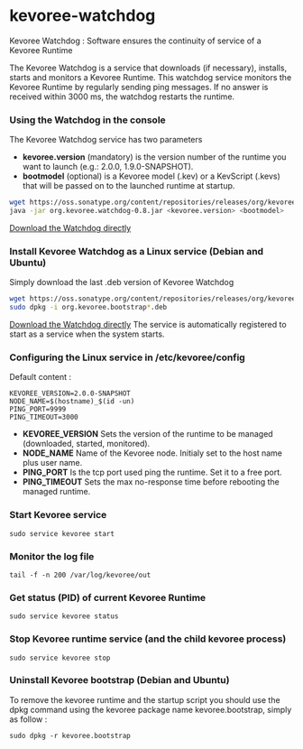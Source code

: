 kevoree-watchdog
================

Kevoree Watchdog : Software ensures the continuity of service of a Kevoree Runtime

The Kevoree Watchdog is a service that downloads (if necessary), installs, starts and monitors a Kevoree Runtime. 
This watchdog service monitors the Kevoree Runtime by regularly sending ping messages.
If no answer is received within 3000 ms, the watchdog restarts the runtime.

### Using the Watchdog in the console
The Kevoree Watchdog service has two parameters
+ **kevoree.version** (mandatory) is the version number of the runtime you want to launch (e.g.: 2.0.0, 1.9.0-SNAPSHOT).
+ **bootmodel** (optional) is a Kevoree model (.kev) or a KevScript (.kevs) that will be passed on to the launched runtime at startup.

```bash
wget https://oss.sonatype.org/content/repositories/releases/org/kevoree/watchdog/org.kevoree.watchdog/0.8/org.kevoree.watchdog-0.8.jar
java -jar org.kevoree.watchdog-0.8.jar <kevoree.version> <bootmodel>
```
[Download the Watchdog directly](https://oss.sonatype.org/content/repositories/releases/org/kevoree/watchdog/org.kevoree.watchdog/0.7/org.kevoree.watchdog-0.7.jar) 
### Install Kevoree Watchdog as a Linux service (Debian and Ubuntu)

Simply download the last .deb version of Kevoree Watchdog 

```bash
wget https://oss.sonatype.org/content/repositories/releases/org/kevoree/watchdog/org.kevoree.watchdog/0.8/org.kevoree.watchdog-0.8.deb
sudo dpkg -i org.kevoree.bootstrap*.deb
```
[Download the Watchdog directly](https://oss.sonatype.org/content/repositories/releases/org/kevoree/watchdog/org.kevoree.watchdog/0.8/org.kevoree.watchdog-0.8.deb) 
The service is automatically registered to start as a service when the system starts.

### Configuring the Linux service in /etc/kevoree/config

Default content : 

	KEVOREE_VERSION=2.0.0-SNAPSHOT
	NODE_NAME=$(hostname)_$(id -un)
	PING_PORT=9999
	PING_TIMEOUT=3000
	
+ **KEVOREE_VERSION** Sets the version of the runtime to be managed (downloaded, started, monitored).
+ **NODE_NAME** Name of the Kevoree node. Initialy set to the host name plus user name.
+ **PING_PORT** Is the tcp port used ping the runtime. Set it to a free port.
+ **PING_TIMEOUT** Sets the max no-response time before rebooting the managed runtime.

### Start Kevoree service 

	sudo service kevoree start
	
### Monitor the log file 

	tail -f -n 200 /var/log/kevoree/out

### Get status (PID) of current Kevoree Runtime

	sudo service kevoree status
	
### Stop Kevoree runtime service (and the child kevoree process)

	sudo service kevoree stop

### Uninstall Kevoree bootstrap (Debian and Ubuntu)

To remove the kevoree runtime and the startup script you should use the dpkg command using the kevoree package name kevoree.bootstrap, simply as follow :

	sudo dpkg -r kevoree.bootstrap 
